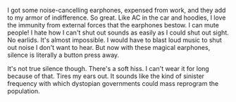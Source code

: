 I got some noise-cancelling earphones, expensed from work, and they add to my armor of indifference. So great. Like AC in the car and hoodies, I love the immunity from external forces that the earphones bestow. I can mute people! I hate how I can't shut out sounds as easily as I could shut out sight. No earlids. It's almost impossible. I would have to blast loud music to shut out noise I don't want to hear. But now with these magical earphones, silence is literally a button press away.

It's not true silence though. There's a soft hiss. I can't wear it for long because of that. Tires my ears out. It sounds like the kind of sinister frequency with which dystopian governments could mass reprogram the population.
